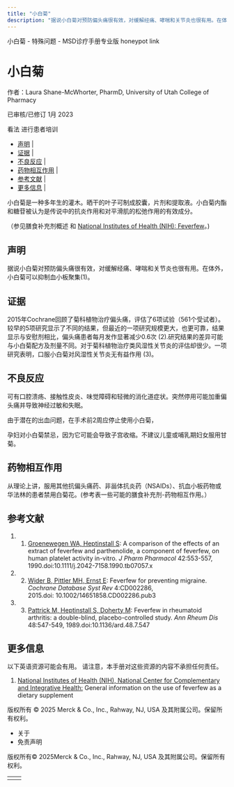 ```yaml
---
title: "小白菊"
description: "据说小白菊对预防偏头痛很有效，对缓解经痛、哮喘和关节炎也很有用。在体外，小白菊可以抑制血小板聚集(1)。"
---
```


﻿小白菊 \- 特殊问题 \- MSD诊疗手册专业版 honeypot link

# 小白菊

作者：Laura Shane-McWhorter, PharmD, University of Utah College of Pharmacy

已审核/已修订 1月 2023

看法 进行患者培训

- [声明](#声明_v75591251_zh) \|
- [证据](#证据_v75591255_zh) \|
- [不良反应](#不良反应_v75591260_zh) \|
- [药物相互作用](#药物相互作用_v75591265_zh) \|
- [参考文献](#参考文献_v75591269_zh) \|
- [更多信息](#更多信息_v39681640_zh) \|

小白菊是一种多年生的灌木。晒干的叶子可制成胶囊，片剂和提取液。小白菊内酯和糖苷被认为是传说中的抗炎作用和对平滑肌的松弛作用的有效成分。

（参见膳食补充剂概述 和 [National Institutes of Health (NIH): Feverfew](http://nccih.nih.gov/health/feverfew)。)

## 声明

据说小白菊对预防偏头痛很有效，对缓解经痛、哮喘和关节炎也很有用。在体外，小白菊可以抑制血小板聚集(1)。

## 证据

2015年Cochrane回顾了菊科植物治疗偏头痛，评估了6项试验（561个受试者）。较早的5项研究显示了不同的结果，但最近的一项研究规模更大，也更可靠，结果显示与安慰剂相比，偏头痛患者每月发作显著减少0.6次 (2).研究结果的差异可能与小白菊配方及剂量不同。对于菊科植物治疗类风湿性关节炎的评估却很少。一项研究表明，口服小白菊对风湿性关节炎无有益作用 (3)。

## 不良反应

可有口腔溃疡、接触性皮炎、味觉障碍和轻微的消化道症状。突然停用可能加重偏头痛并导致神经过敏和失眠。

由于潜在的出血问题，在手术前2周应停止使用小白菊，

孕妇对小白菊禁忌，因为它可能会导致子宫收缩。不建议儿童或哺乳期妇女服用甘菊。

## 药物相互作用

从理论上讲，服用其他抗偏头痛药、非甾体抗炎药（NSAIDs）、抗血小板药物或华法林的患者禁用白菊花。(参考表一些可能的膳食补充剂-药物相互作用。）

## 参考文献

1. 1. [Groenewegen WA, Heptinstall S](http://www.ncbi.nlm.nih.gov/pubmed/1981582): A comparison of the effects of an extract of feverfew and parthenolide, a component of feverfew, on human platelet activity in-vitro. _J Pharm Pharmacol_ 42:553-557, 1990.doi:10.1111/j.2042-7158.1990.tb07057.x

2. 2. [Wider B, Pittler MH, Ernst E](http://www.ncbi.nlm.nih.gov/pubmed/25892430): Feverfew for preventing migraine. _Cochrane Database Syst Rev_ 4:CD002286, 2015.doi: 10.1002/14651858.CD002286.pub3

3. 3. [Pattrick M, Heptinstall S, Doherty M](http://www.ncbi.nlm.nih.gov/pmc/articles/PMC1003814/): Feverfew in rheumatoid arthritis: a double-blind, placebo-controlled study. _Ann Rheum Dis_ 48:547-549, 1989.doi:10.1136/ard.48.7.547


## 更多信息

以下英语资源可能会有用。 请注意，本手册对这些资源的内容不承担任何责任。

1. [National Institutes of Health (NIH), National Center for Complementary and Integrative Health:](http://nccih.nih.gov/health/feverfew) General information on the use of feverfew as a dietary supplement




版权所有 © 2025
Merck & Co., Inc., Rahway, NJ, USA 及其附属公司。保留所有权利。

- 关于
- 免责声明

版权所有© 2025Merck & Co., Inc., Rahway, NJ, USA 及其附属公司。保留所有权利。

|     |     |
| --- | --- |
|  |  |